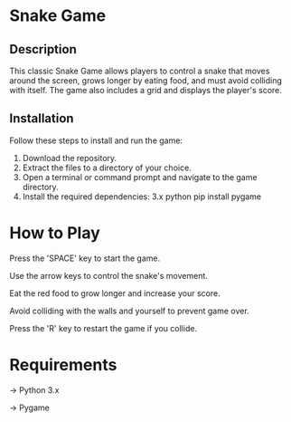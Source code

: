 # Snake Game

## Description
This classic Snake Game allows players to control a snake that moves around the screen, grows longer by eating food, and must avoid colliding with itself. The game also includes a grid and displays the player's score.

## Installation
Follow these steps to install and run the game:

1. Download the repository.
2. Extract the files to a directory of your choice.
3. Open a terminal or command prompt and navigate to the game directory.
4. Install the required dependencies:
   3.x python
   pip install pygame

# How to Play
Press the 'SPACE' key to start the game.

Use the arrow keys to control the snake's movement.

Eat the red food to grow longer and increase your score.

Avoid colliding with the walls and yourself to prevent game over.

Press the 'R' key to restart the game if you collide.

# Requirements
 -> Python 3.x

 -> Pygame
